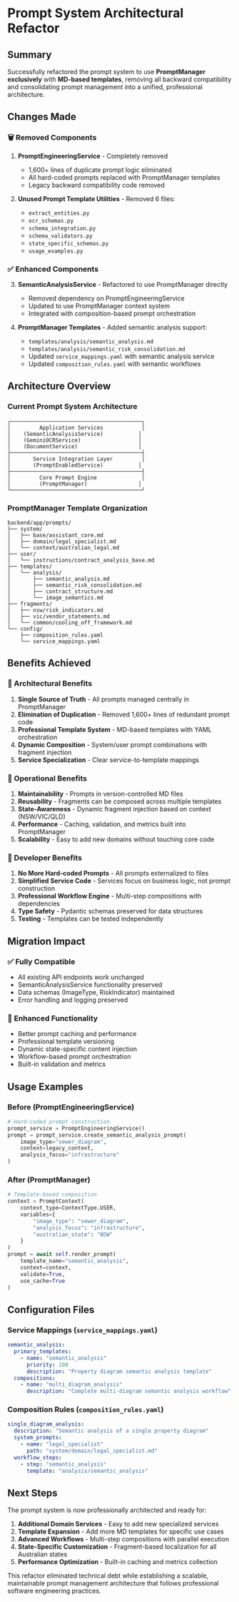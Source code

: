 # Prompt System Architectural Refactor

## Summary

Successfully refactored the prompt system to use **PromptManager exclusively** with **MD-based templates**, removing all backward compatibility and consolidating prompt management into a unified, professional architecture.

## Changes Made

### 🗑️ Removed Components

1. **PromptEngineeringService** - Completely removed
   - 1,600+ lines of duplicate prompt logic eliminated
   - All hard-coded prompts replaced with PromptManager templates
   - Legacy backward compatibility code removed

2. **Unused Prompt Template Utilities** - Removed 6 files:
   - `extract_entities.py`
   - `ocr_schemas.py` 
   - `schema_integration.py`
   - `schema_validators.py`
   - `state_specific_schemas.py`
   - `usage_examples.py`

### ✅ Enhanced Components

3. **SemanticAnalysisService** - Refactored to use PromptManager directly
   - Removed dependency on PromptEngineeringService
   - Updated to use PromptManager context system
   - Integrated with composition-based prompt orchestration

4. **PromptManager Templates** - Added semantic analysis support:
   - `templates/analysis/semantic_analysis.md`
   - `templates/analysis/semantic_risk_consolidation.md`
   - Updated `service_mappings.yaml` with semantic analysis service
   - Updated `composition_rules.yaml` with semantic workflows

## Architecture Overview

### Current Prompt System Architecture

```
┌─────────────────────────────────────────┐
│         Application Services            │
│    (SemanticAnalysisService)           │
│    (GeminiOCRService)                  │
│    (DocumentService)                   │
├─────────────────────────────────────────┤
│       Service Integration Layer         │
│       (PromptEnabledService)           │
├─────────────────────────────────────────┤
│         Core Prompt Engine              │
│         (PromptManager)                │
└─────────────────────────────────────────┘
```

### PromptManager Template Organization

```
backend/app/prompts/
├── system/
│   ├── base/assistant_core.md
│   ├── domain/legal_specialist.md
│   └── context/australian_legal.md
├── user/
│   └── instructions/contract_analysis_base.md
├── templates/
│   └── analysis/
│       ├── semantic_analysis.md
│       ├── semantic_risk_consolidation.md
│       ├── contract_structure.md
│       └── image_semantics.md
├── fragments/
│   ├── nsw/risk_indicators.md
│   ├── vic/vendor_statements.md
│   └── common/cooling_off_framework.md
└── config/
    ├── composition_rules.yaml
    └── service_mappings.yaml
```

## Benefits Achieved

### 🎯 Architectural Benefits

1. **Single Source of Truth** - All prompts managed centrally in PromptManager
2. **Elimination of Duplication** - Removed 1,600+ lines of redundant prompt code
3. **Professional Template System** - MD-based templates with YAML orchestration
4. **Dynamic Composition** - System/user prompt combinations with fragment injection
5. **Service Specialization** - Clear service-to-template mappings

### 🚀 Operational Benefits

1. **Maintainability** - Prompts in version-controlled MD files
2. **Reusability** - Fragments can be composed across multiple templates
3. **State-Awareness** - Dynamic fragment injection based on context (NSW/VIC/QLD)
4. **Performance** - Caching, validation, and metrics built into PromptManager
5. **Scalability** - Easy to add new domains without touching core code

### 🔧 Developer Benefits

1. **No More Hard-coded Prompts** - All prompts externalized to files
2. **Simplified Service Code** - Services focus on business logic, not prompt construction
3. **Professional Workflow Engine** - Multi-step compositions with dependencies
4. **Type Safety** - Pydantic schemas preserved for data structures
5. **Testing** - Templates can be tested independently

## Migration Impact

### ✅ Fully Compatible
- All existing API endpoints work unchanged
- SemanticAnalysisService functionality preserved
- Data schemas (ImageType, RiskIndicator) maintained
- Error handling and logging preserved

### 🔄 Enhanced Functionality
- Better prompt caching and performance
- Professional template versioning
- Dynamic state-specific content injection
- Workflow-based prompt orchestration
- Built-in validation and metrics

## Usage Examples

### Before (PromptEngineeringService)
```python
# Hard-coded prompt construction
prompt_service = PromptEngineeringService()
prompt = prompt_service.create_semantic_analysis_prompt(
    image_type="sewer_diagram",
    context=legacy_context,
    analysis_focus="infrastructure"
)
```

### After (PromptManager)
```python
# Template-based composition
context = PromptContext(
    context_type=ContextType.USER,
    variables={
        "image_type": "sewer_diagram",
        "analysis_focus": "infrastructure",
        "australian_state": "NSW"
    }
)
prompt = await self.render_prompt(
    template_name="semantic_analysis",
    context=context,
    validate=True,
    use_cache=True
)
```

## Configuration Files

### Service Mappings (`service_mappings.yaml`)
```yaml
semantic_analysis:
  primary_templates:
    - name: "semantic_analysis"
      priority: 100
      description: "Property diagram semantic analysis template"
  compositions:
    - name: "multi_diagram_analysis"
      description: "Complete multi-diagram semantic analysis workflow"
```

### Composition Rules (`composition_rules.yaml`)
```yaml
single_diagram_analysis:
  description: "Semantic analysis of a single property diagram"
  system_prompts:
    - name: "legal_specialist"
      path: "system/domain/legal_specialist.md"
  workflow_steps:
    - step: "semantic_analysis"
      template: "analysis/semantic_analysis"
```

## Next Steps

The prompt system is now professionally architected and ready for:

1. **Additional Domain Services** - Easy to add new specialized services
2. **Template Expansion** - Add more MD templates for specific use cases  
3. **Advanced Workflows** - Multi-step compositions with parallel execution
4. **State-Specific Customization** - Fragment-based localization for all Australian states
5. **Performance Optimization** - Built-in caching and metrics collection

This refactor eliminated technical debt while establishing a scalable, maintainable prompt management architecture that follows professional software engineering practices.